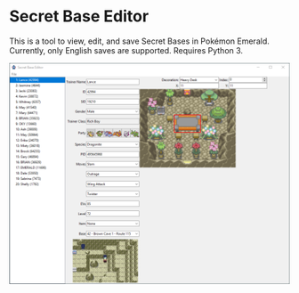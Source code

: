 # Secret Base Editor

This is a tool to view, edit, and save Secret Bases in Pokémon Emerald. Currently, only English saves are supported. Requires Python 3.

![screenshot](assets/screenshot.png)